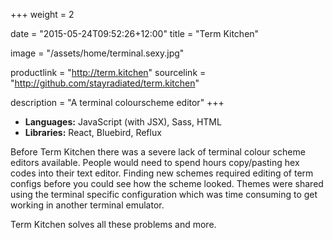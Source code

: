 +++
weight = 2

date = "2015-05-24T09:52:26+12:00"
title = "Term Kitchen"

image = "/assets/home/terminal.sexy.jpg"

productlink = "http://term.kitchen"
sourcelink = "http://github.com/stayradiated/term.kitchen"

description = "A terminal colourscheme editor"
+++

- **Languages:** JavaScript (with JSX), Sass, HTML
- **Libraries:** React, Bluebird, Reflux

Before Term Kitchen there was a severe lack of terminal colour scheme editors
available. People would need to spend hours copy/pasting hex codes into their
text editor. Finding new schemes required editing of term configs before you
could see how the scheme looked. Themes were shared using the terminal specific
configuration which was time consuming to get working in another terminal
emulator.

Term Kitchen solves all these problems and more.
